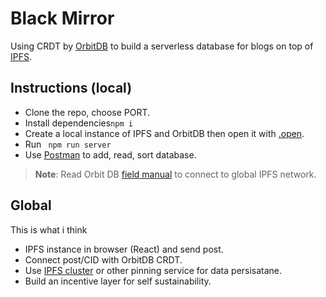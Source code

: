 # Black Mirror
Using CRDT by [OrbitDB](https://github.com/orbitdb/orbit-db) to build a serverless database for blogs on top of [IPFS](https://docs.ipfs.tech/). 

## Instructions (local)
- Clone the repo, choose PORT.
- Install dependencies``` npm i ```
- Create a local instance of IPFS and OrbitDB then open it with [.open](https://github.com/orbitdb/orbit-db/blob/main/API.md#orbitdbopenaddress-options).
- Run ``` npm run server```
- Use [Postman](https://www.postman.com/) to add, read, sort database.

>**Note**: Read Orbit DB [field manual](https://github.com/orbitdb/field-manual) to connect to global IPFS network.

## Global
This is what i think
- IPFS instance in browser (React) and send post.
- Connect post/CID with OrbitDB CRDT.
- Use [IPFS cluster](https://ipfscluster.io/) or other pinning service for data persisatane.
- Build an incentive layer for self sustainability.

